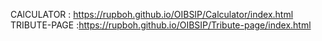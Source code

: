CAlCULATOR  : https://rupboh.github.io/OIBSIP/Calculator/index.html
TRIBUTE-PAGE :https://rupboh.github.io/OIBSIP/Tribute-page/index.html
